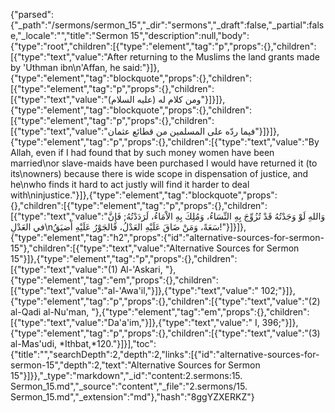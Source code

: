 {"parsed":{"_path":"/sermons/sermon_15","_dir":"sermons","_draft":false,"_partial":false,"_locale":"","title":"Sermon 15","description":null,"body":{"type":"root","children":[{"type":"element","tag":"p","props":{},"children":[{"type":"text","value":"After returning to the Muslims the land grants made by 'Uthman ibn\n'Affan, he said:"}]},{"type":"element","tag":"blockquote","props":{},"children":[{"type":"element","tag":"p","props":{},"children":[{"type":"text","value":"ومن كلام له (عليه السلام)"}]}]},{"type":"element","tag":"blockquote","props":{},"children":[{"type":"element","tag":"p","props":{},"children":[{"type":"text","value":"فيما ردّه على المسلمين من قطائع عثمان"}]}]},{"type":"element","tag":"p","props":{},"children":[{"type":"text","value":"By Allah, even if I had found that by such money women have been married\nor slave-maids have been purchased I would have returned it (to its\nowners) because there is wide scope in dispensation of justice, and he\nwho finds it hard to act justly will find it harder to deal with\ninjustice."}]},{"type":"element","tag":"blockquote","props":{},"children":[{"type":"element","tag":"p","props":{},"children":[{"type":"text","value":"وَاللهِ لَوْ وَجَدْتُهُ قَدْ تُزُوِّجَ بِهِ النِّسَاءُ، وَمُلِكَ بِهِ الاْمَاءُ، لَرَدَدْتُهُ; فَإِنَّ في العَدْلِ\nسَعَةً، وَمَنْ ضَاقَ عَلَيْهِ العَدْلُ، فَالجَوْرُ عَلَيْهِ أَضيَقُ!"}]}]},{"type":"element","tag":"h2","props":{"id":"alternative-sources-for-sermon-15"},"children":[{"type":"text","value":"Alternative Sources for Sermon 15"}]},{"type":"element","tag":"p","props":{},"children":[{"type":"text","value":"(1) Al-'Askari, "},{"type":"element","tag":"em","props":{},"children":[{"type":"text","value":"al-'Awa'il,"}]},{"type":"text","value":" 102;"}]},{"type":"element","tag":"p","props":{},"children":[{"type":"text","value":"(2) al-Qadi al-Nu'man, "},{"type":"element","tag":"em","props":{},"children":[{"type":"text","value":"Da'a'im,"}]},{"type":"text","value":" I, 396;"}]},{"type":"element","tag":"p","props":{},"children":[{"type":"text","value":"(3) al-Mas'udi, *Ithbat,*120."}]}],"toc":{"title":"","searchDepth":2,"depth":2,"links":[{"id":"alternative-sources-for-sermon-15","depth":2,"text":"Alternative Sources for Sermon 15"}]}},"_type":"markdown","_id":"content:2.sermons:15. Sermon_15.md","_source":"content","_file":"2.sermons/15. Sermon_15.md","_extension":"md"},"hash":"8ggYZXERKZ"}